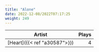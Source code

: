 ```yaml
---
title: "Alone"
date: 2022-12-08/2022T07:17:25
weight: 249
---
```




 Artist | Plays 
----- | -----:
[Heart]({{< ref "a30587">}}) | 4
